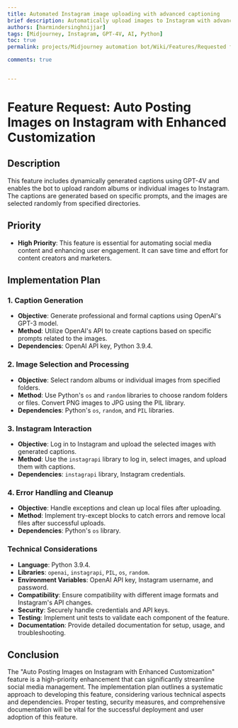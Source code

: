 ```yaml
---
title: Automated Instagram image uploading with advanced captioning
brief description: Automatically upload images to Instagram with advanced captioning using GPT-4V after selecting random images from specified directories of AI-generated images made using Midjourney automation bot.
authors: [harmindersinghnijjar]
tags: [Midjourney, Instagram, GPT-4V, AI, Python]
toc: true
permalink: projects/Midjourney automation bot/Wiki/Features/Requested features/Automated Instagram image uploading with advanced captioning.md

comments: true


---
```

# Feature Request: Auto Posting Images on Instagram with Enhanced Customization

## Description

This feature includes dynamically generated captions using GPT-4V and enables the bot to upload random albums or individual images to Instagram. The captions are generated based on specific prompts, and the images are selected randomly from specified directories.

## Priority

- **High Priority**: This feature is essential for automating social media content and enhancing user engagement. It can save time and effort for content creators and marketers.

## Implementation Plan

### 1. Caption Generation

- **Objective**: Generate professional and formal captions using OpenAI's GPT-3 model.
- **Method**: Utilize OpenAI's API to create captions based on specific prompts related to the images.
- **Dependencies**: OpenAI API key, Python 3.9.4.

### 2. Image Selection and Processing

- **Objective**: Select random albums or individual images from specified folders.
- **Method**: Use Python's `os` and `random` libraries to choose random folders or files. Convert PNG images to JPG using the PIL library.
- **Dependencies**: Python's `os`, `random`, and `PIL` libraries.

### 3. Instagram Interaction

- **Objective**: Log in to Instagram and upload the selected images with generated captions.
- **Method**: Use the `instagrapi` library to log in, select images, and upload them with captions.
- **Dependencies**: `instagrapi` library, Instagram credentials.

### 4. Error Handling and Cleanup

- **Objective**: Handle exceptions and clean up local files after uploading.
- **Method**: Implement try-except blocks to catch errors and remove local files after successful uploads.
- **Dependencies**: Python's `os` library.

### Technical Considerations

- **Language**: Python 3.9.4.
- **Libraries**: `openai`, `instagrapi`, `PIL`, `os`, `random`.
- **Environment Variables**: OpenAI API key, Instagram username, and password.
- **Compatibility**: Ensure compatibility with different image formats and Instagram's API changes.
- **Security**: Securely handle credentials and API keys.
- **Testing**: Implement unit tests to validate each component of the feature.
- **Documentation**: Provide detailed documentation for setup, usage, and troubleshooting.

## Conclusion

The "Auto Posting Images on Instagram with Enhanced Customization" feature is a high-priority enhancement that can significantly streamline social media management. The implementation plan outlines a systematic approach to developing this feature, considering various technical aspects and dependencies. Proper testing, security measures, and comprehensive documentation will be vital for the successful deployment and user adoption of this feature.
